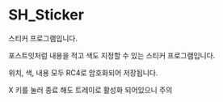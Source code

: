 # SH_Sticker
스티커 프로그램입니다.

포스트잇처럼 내용을 적고 색도 지정할 수 있는 스티커 프로그램입니다.

위치, 색, 내용 모두 RC4로 암호화되어 저장됩니다.

X 키를 눌러 종료 해도 트레이로 활성화 되어있으니 주의
